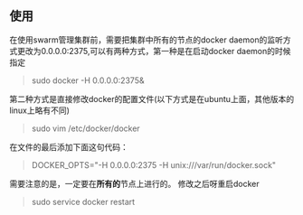 ## 使用
在使用swarm管理集群前，需要把集群中所有的节点的docker daemon的监听方式更改为0.0.0.0:2375,可以有两种方式，第一种是在启动docker daemon的时候指定
> sudo docker -H 0.0.0.0:2375&

第二种方式是直接修改docker的配置文件(以下方式是在ubuntu上面，其他版本的linux上略有不同)
> sudo vim /etc/docker/docker

在文件的最后添加下面这句代码：
> DOCKER_OPTS="-H 0.0.0.0:2375 -H unix:///var/run/docker.sock"

需要注意的是，一定要在**所有的**节点上进行的。
修改之后呀重启docker
> sudo service docker restart

